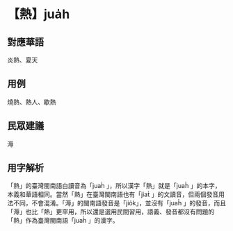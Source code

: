 # 【熱】jua̍h

## 對應華語
炎熱、夏天

## 用例
燒熱、熱人、歇熱

## 民眾建議
溽

## 用字解析
「熱」的臺灣閩南語白讀音為「juah̍ 」，所以漢字「熱」就是「juah̍ 」的本字，本義和華語相同。當然「熱」在臺灣閩南語也有「jiat̍ 」的文讀音，但兩個發音用法不同，不會混淆。「溽」的閩南語發音是「jio̍k」，並沒有「juah̍ 」的發音，而且「溽」也比「熱」更罕用，所以還是選用民間習用，語義、發音都沒有問題的「熱」作為臺灣閩南語「juah̍ 」的漢字。

